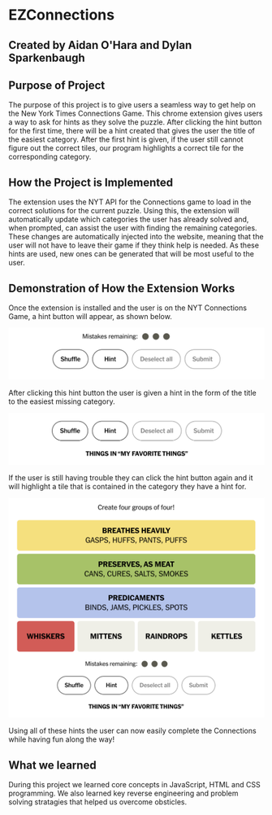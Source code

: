 # EZConnections
## Created by Aidan O'Hara and Dylan Sparkenbaugh

## Purpose of Project
The purpose of this project is to give users a seamless way to get help on the New York Times Connections Game. This chrome extension gives users a way to ask for hints as they solve the puzzle. After clicking the hint button for the first time, there will be a hint created that gives the user the title of the easiest category. After the first hint is given, if the user still cannot figure out the correct tiles, our program highlights a correct tile for the corresponding category.

## How the Project is Implemented
The extension uses the NYT API for the Connections game to load in the correct solutions for the current puzzle. Using this, the extension will automatically update which categories the user has already solved and, when prompted, can assist the user with finding the remaining categories. These changes are automatically injected into the website, meaning that the user will not have to leave their game if they think help is needed. As these hints are used, new ones can be generated that will be most useful to the user.

## Demonstration of How the Extension Works

Once the extension is installed and the user is on the NYT Connections Game, a hint button will appear, as shown below.

![Hint Button](images/HintButton.png) 

After clicking this hint button the user is given a hint in the form of the title to the easiest missing category.

![Hint Demo](images/HintDemo.png)

If the user is still having trouble they can click the hint button again and it will highlight a tile that is contained in the category they have a hint for. 

![Red Hint Demo](images/RedHintDemo.png)

Using all of these hints the user can now easily complete the Connections while having fun along the way!


## What we learned
During this project we learned core concepts in JavaScript, HTML and CSS programming. We also learned key reverse engineering and problem solving stratagies that helped us overcome obsticles. 
